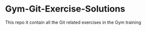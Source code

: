 # Gym-Git-Exercise-Solutions
This repo it contain all the Git related exercises in the  Gym training
